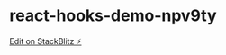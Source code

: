 # react-hooks-demo-npv9ty

[Edit on StackBlitz ⚡️](https://stackblitz.com/edit/react-hooks-demo-npv9ty)